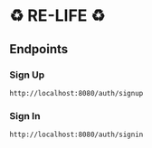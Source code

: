 # ♻️ RE-LIFE ♻️

## Endpoints

### Sign Up
```
http://localhost:8080/auth/signup
```

### Sign In
```
http://localhost:8080/auth/signin
```